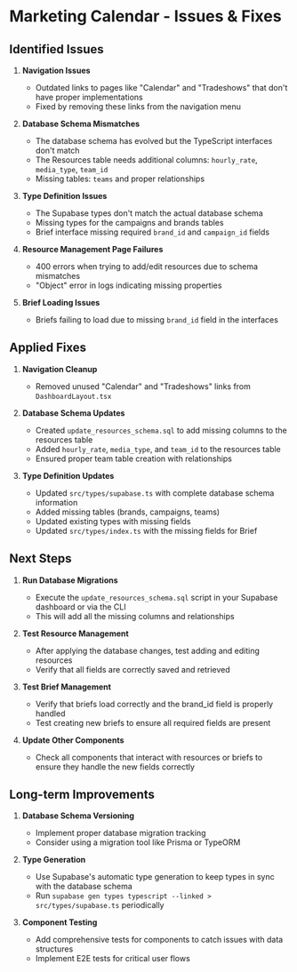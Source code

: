 # Marketing Calendar - Issues & Fixes

## Identified Issues

1. **Navigation Issues**
   - Outdated links to pages like "Calendar" and "Tradeshows" that don't have proper implementations
   - Fixed by removing these links from the navigation menu

2. **Database Schema Mismatches**
   - The database schema has evolved but the TypeScript interfaces don't match
   - The Resources table needs additional columns: `hourly_rate`, `media_type`, `team_id`
   - Missing tables: `teams` and proper relationships

3. **Type Definition Issues**
   - The Supabase types don't match the actual database schema
   - Missing types for the campaigns and brands tables
   - Brief interface missing required `brand_id` and `campaign_id` fields

4. **Resource Management Page Failures**
   - 400 errors when trying to add/edit resources due to schema mismatches
   - "Object" error in logs indicating missing properties

5. **Brief Loading Issues**
   - Briefs failing to load due to missing `brand_id` field in the interfaces

## Applied Fixes

1. **Navigation Cleanup**
   - Removed unused "Calendar" and "Tradeshows" links from `DashboardLayout.tsx`

2. **Database Schema Updates**
   - Created `update_resources_schema.sql` to add missing columns to the resources table
   - Added `hourly_rate`, `media_type`, and `team_id` to the resources table
   - Ensured proper team table creation with relationships

3. **Type Definition Updates**
   - Updated `src/types/supabase.ts` with complete database schema information
   - Added missing tables (brands, campaigns, teams)
   - Updated existing types with missing fields
   - Updated `src/types/index.ts` with the missing fields for Brief

## Next Steps

1. **Run Database Migrations**
   - Execute the `update_resources_schema.sql` script in your Supabase dashboard or via the CLI
   - This will add all the missing columns and relationships

2. **Test Resource Management**
   - After applying the database changes, test adding and editing resources
   - Verify that all fields are correctly saved and retrieved

3. **Test Brief Management**
   - Verify that briefs load correctly and the brand_id field is properly handled
   - Test creating new briefs to ensure all required fields are present

4. **Update Other Components**
   - Check all components that interact with resources or briefs to ensure they handle the new fields correctly

## Long-term Improvements

1. **Database Schema Versioning**
   - Implement proper database migration tracking
   - Consider using a migration tool like Prisma or TypeORM

2. **Type Generation**
   - Use Supabase's automatic type generation to keep types in sync with the database schema
   - Run `supabase gen types typescript --linked > src/types/supabase.ts` periodically

3. **Component Testing**
   - Add comprehensive tests for components to catch issues with data structures
   - Implement E2E tests for critical user flows